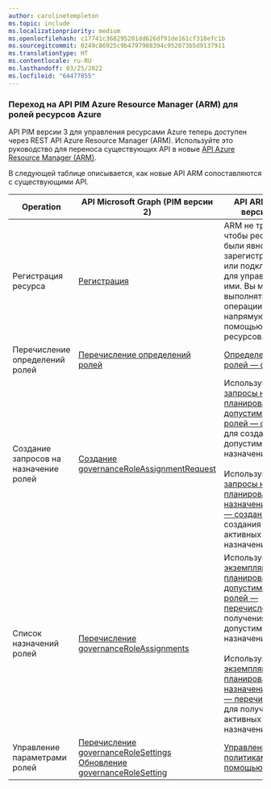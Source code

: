 ```yaml
---
author: carolinetempleton
ms.topic: include
ms.localizationpriority: medium
ms.openlocfilehash: c17741c368295201dd626df91de161cf318efc1b
ms.sourcegitcommit: 0249c86925c9b4797908394c952073b5d9137911
ms.translationtype: HT
ms.contentlocale: ru-RU
ms.lasthandoff: 03/25/2022
ms.locfileid: "64477855"
---
```

<!-- markdownlint-disable MD041-->

### <a name="migrate-to-the-azure-resource-manager-arm-pim-api-for-azure-resource-roles"></a>Переход на API PIM Azure Resource Manager (ARM) для ролей ресурсов Azure

API PIM версии 3 для управления ресурсами Azure теперь доступен через REST API Azure Resource Manager (ARM). Используйте это руководство для переноса существующих API в новые [API Azure Resource Manager (ARM)](/rest/api/authorization/privileged-role-eligibility-rest-sample).

В следующей таблице описывается, как новые API ARM сопоставляются с существующими API.

| Operation | API Microsoft Graph (PIM версии 2) | API ARM (PIM версии 3) |
| --------- | ------------ | -------------- |
| Регистрация ресурса | [Регистрация](/graph/api/governanceresource-register) | ARM не требует, чтобы ресурсы были явно зарегистрированы или подключены для управления ими. Вы можете выполнять операции напрямую с помощью области ресурсов. |
| Перечисление определений ролей | [Перечисление определений ролей](/graph/api/governanceroledefinition-list) | [Определения ролей — список](/rest/api/authorization/role-definitions/list) |
| Создание запросов на назначение ролей | [Создание governanceRoleAssignmentRequest](/graph/api/governanceroleassignmentrequest-post) | Используйте [запросы на планирование допустимости ролей — создание](/rest/api/authorization/role-eligibility-schedule-requests/create) для создания допустимых назначений ролей<br/><br/>Используйте [запросы на планирование назначений ролей — создание](/rest/api/authorization/role-assignment-schedule-requests/create) для создания активных назначений ролей |
| Список назначений ролей | [Перечисление governanceRoleAssignments](/graph/api/governanceroleassignment-list) | Используйте [экземпляры планирования допустимости ролей — перечисление](/rest/api/authorization/role-eligibility-schedule-instances/list-for-scope) для получения допустимых назначений ролей<br/><br/>Используйте [экземпляры планирования назначений ролей — перечисление](/rest/api/authorization/role-assignment-schedule-instances/list-for-scope) для получения активных назначений ролей |
| Управление параметрами ролей | [Перечисление governanceRoleSettings](/graph/api/governancerolesetting-list)<br/>[Обновление governanceRoleSetting](/graph/api/governancerolesetting-update) | [Управление политиками с помощью ARM](/rest/api/authorization/privileged-role-policy-rest-sample)